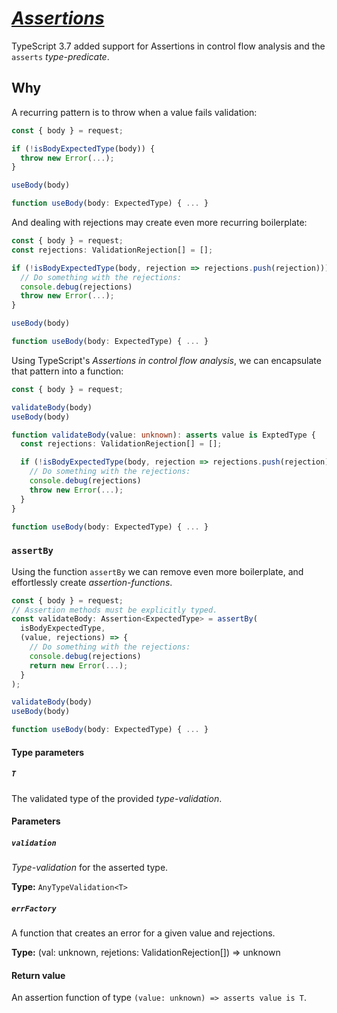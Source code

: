 # [*Assertions*](https://github.com/microsoft/TypeScript/pull/32695)

TypeScript 3.7 added support for Assertions in control flow analysis and the  
`asserts` *type-predicate*.

## Why

A recurring pattern is to throw when a value fails validation:

```ts
const { body } = request;

if (!isBodyExpectedType(body)) {
  throw new Error(...);
}

useBody(body)

function useBody(body: ExpectedType) { ... }
```

And dealing with rejections may create even more recurring boilerplate:

```ts
const { body } = request;
const rejections: ValidationRejection[] = [];

if (!isBodyExpectedType(body, rejection => rejections.push(rejection))) {
  // Do something with the rejections:
  console.debug(rejections)
  throw new Error(...);
}

useBody(body)

function useBody(body: ExpectedType) { ... }
```

Using TypeScript's *Assertions in control flow analysis*, we can 
encapsulate that pattern into a function:

```ts
const { body } = request;

validateBody(body)
useBody(body)

function validateBody(value: unknown): asserts value is ExptedType {
  const rejections: ValidationRejection[] = [];

  if (!isBodyExpectedType(body, rejection => rejections.push(rejection))) {
    // Do something with the rejections:
    console.debug(rejections)
    throw new Error(...);
  }
}

function useBody(body: ExpectedType) { ... }
```
### `assertBy`

Using the function `assertBy` we can remove even more boilerplate, and effortlessly
create *assertion-functions*.

```ts
const { body } = request;
// Assertion methods must be explicitly typed.
const validateBody: Assertion<ExpectedType> = assertBy(
  isBodyExpectedType,
  (value, rejections) => {
    // Do something with the rejections:
    console.debug(rejections)
    return new Error(...);
  }
);

validateBody(body)
useBody(body)

function useBody(body: ExpectedType) { ... }
```

#### Type parameters

##### `T`
The validated type of the provided *type-validation*.

#### Parameters

##### `validation`
*Type-validation* for the asserted type.

**Type:** `AnyTypeValidation<T>`

##### `errFactory`
A function that creates an error for a given value and rejections.

**Type:** (val: unknown, rejetions: ValidationRejection[]) => unknown

#### Return value

An assertion function of type `(value: unknown) => asserts value is T`.
